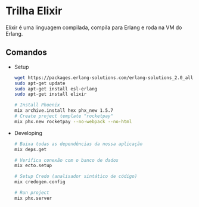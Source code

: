 # Trilha Elixir

Elixir é uma linguagem compilada, compila para Erlang e roda na VM do Erlang. 

## Comandos

- Setup

  ```bash
  wget https://packages.erlang-solutions.com/erlang-solutions_2.0_all.deb && sudo dpkg -i erlang-solutions_2.0_all.deb
  sudo apt-get update
  sudo apt-get install esl-erlang
  sudo apt-get install elixir

  # Install Phoenix
  mix archive.install hex phx_new 1.5.7
  # Create project template "rocketpay"
  mix phx.new rocketpay --no-webpack --no-html
  ```

- Developing

  ```bash
  # Baixa todas as dependências da nossa aplicação
  mix deps.get

  # Verifica conexão com o banco de dados 
  mix ecto.setup

  # Setup Credo (analisador sintático de código)
  mix credogen.config

  # Run project
  mix phx.server
  ```
